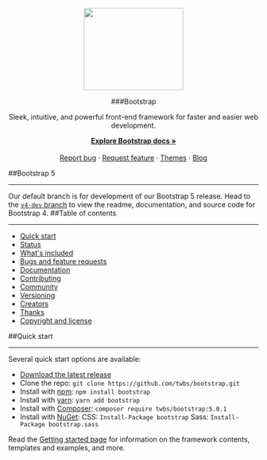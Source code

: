 <p align="center">
  <img width="200" height="165" src="https://camo.githubusercontent.com/a664defdd5c2ec93a3fbfb51e0f2aaafa5dc57bf1e13aa47456ced037b3cebe8/68747470733a2f2f676574626f6f7473747261702e636f6d2f646f63732f352e302f6173736574732f6272616e642f626f6f7473747261702d6c6f676f2d736861646f772e706e67">
</p>
<center>

###Bootstrap </center>
<center>
Sleek, intuitive, and powerful front-end framework for faster and easier web development.

[**Explore Bootstrap docs »**](https://www.google.ru/) <br> <br>
[Report bug](https://www.google.ru/) · [Request feature](https://www.google.ru/) · [Themes](https://www.google.ru/) · [Blog](https://www.google.ru/)
</center>

##Bootstrap 5 <hr>

Our default branch is for development of our Bootstrap 5 release. Head to the [`v4-dev` branch](https://www.google.ru/) to view the readme, documentation, and source code for Bootstrap 4.
##Table of contents <hr>

+ [Quick start](https://www.google.ru/)
+ [Status](https://www.google.ru/)
+ [What's included](https://www.google.ru/)
+ [Bugs and feature requests](https://www.google.ru/)
+ [Documentation](https://www.google.ru/)
+ [Contributing](https://www.google.ru/)
+ [Community](https://www.google.ru/)
+ [Versioning](https://www.google.ru/)
+ [Creators](https://www.google.ru/)
+ [Thanks](https://www.google.ru/)
+ [Copyright and license](https://www.google.ru/)

##Quick start<hr>
Several quick start options are available:
+ [Download the latest release](https://www.google.ru/)
+ Clone the repo: `git clone https://github.com/twbs/bootstrap.git`
+ Install with [npm](https://www.google.ru/): `npm install bootstrap`
+ Install with [yarn](https://www.google.ru/): `yarn add bootstrap`
+ Install with [Composer](https://www.google.ru/): `composer require twbs/bootstrap:5.0.1`
+ Install with [NuGet](https://www.google.ru/): CSS: `Install-Package bootstrap` Sass: `Install-Package bootstrap.sass`
  
Read the [Getting started page](https://www.google.ru/) for information on the framework contents, templates and examples, and more.







